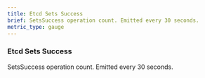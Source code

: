 ```yaml
---
title: Etcd Sets Success
brief: SetsSuccess operation count. Emitted every 30 seconds.
metric_type: gauge
---
```


### Etcd Sets Success

SetsSuccess operation count. Emitted every 30 seconds.